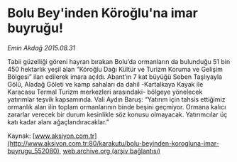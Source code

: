 # Bolu Bey'inden Köroğlu'na imar buyruğu!

*Emin Akdağ 2015.08.31*

<div class="pNewsDetailMainContent" itemprop="articleBody">
 <p>
  Tabii güzelliği göreni hayran bırakan Bolu’da ormanların da bulunduğu 51 bin 450 hektarlık yeşil alan “Köroğlu Dağı Kültür ve Turizm Koruma ve Gelişim Bölgesi” ilan edilerek imara açıldı. Abant’ın 7 kat büyüğü Seben Taşlıyayla Gölü, Aladağ Göleti ve kamp sahaları da dahil -Kartalkaya Kayak ile Karacasu Termal Turizm merkezleri arasındaki- bölgeye yönelecek yatırımlar teşvik kapsamında. Vali Aydın Baruş: “Yatırım için tahsis ettiğimiz ormanlık alan ilin toplam ormanlarının binde beşini geçmiyor. Ormana kalıcı zararlar verecek bir durum kesinlikle söz konusu olmayacak. Yatırımcılar üç katı kadar alanı ağaçlandıracaklar.”
 </p>
</div>


Kaynak: [www.aksiyon.com.tr](http://www.aksiyon.com.tr:80/karakutu/bolu-beyinden-korogluna-imar-buyrugu_552080), [web.archive.org (arşiv bağlantısı)](http://web.archive.org/web/20150901163535/http://www.aksiyon.com.tr:80/karakutu/bolu-beyinden-korogluna-imar-buyrugu_552080)
